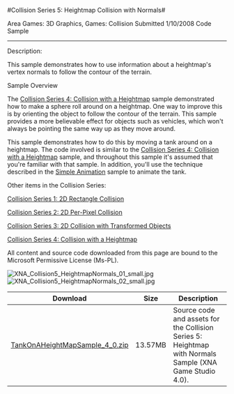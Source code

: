 #Collision Series 5: Heightmap Collision with Normals#

Area
Games: 3D Graphics, Games: Collision
Submitted
1/10/2008
Code Sample

---

Description:

This sample demonstrates how to use information about a heightmap's vertex normals to follow the contour of the terrain.

Sample Overview

The [Collision Series 4: Collision with a Heightmap](https://github.com/kniEngine/XNAGameStudio/tree/master/src/Collision-Series-4-Collision-with-a-Heightmap/) sample demonstrated how to make a sphere roll around on a heightmap. One way to improve this is by orienting the object to follow the contour of the terrain. This sample provides a more believable effect for objects such as vehicles, which won't always be pointing the same way up as they move around.

This sample demonstrates how to do this by moving a tank around on a heightmap. The code involved is similar to the [Collision Series 4: Collision with a Heightmap](https://github.com/kniEngine/XNAGameStudio/tree/master/src/Collision-Series-4-Collision-with-a-Heightmap/) sample, and throughout this sample it's assumed that you're familiar with that sample. In addition, you'll use the technique described in the [Simple Animation](https://github.com/kniEngine/XNAGameStudio/tree/master/src/Simple-Animation/) sample to animate the tank.

Other items in the Collision Series:

[Collision Series 1: 2D Rectangle Collision](https://github.com/kniEngine/XNAGameStudio/tree/master/src/Collision-Series-1-2D-Rectangle-Collision/)

[Collision Series 2: 2D Per-Pixel Collision](https://github.com/kniEngine/XNAGameStudio/tree/master/src/Collision-Series-2-2D-Per-Pixel-Collision/)

[Collision Series 3: 2D Collision with Transformed Objects](https://github.com/kniEngine/XNAGameStudio/tree/master/src/Collision-Series-3-2D-Collision-with-Transformed-Objects/)

[Collision Series 4: Collision with a Heightmap](https://github.com/kniEngine/XNAGameStudio/tree/master/src/Collision-Series-4-Collision-with-a-Heightmap/)



All content and source code downloaded from this page are bound to the Microsoft Permissive License (Ms-PL).


![XNA_Collision5_HeightmapNormals_01_small.jpg](https://github.com/kniEngine/XNAGameStudio/blob/master/Images/XNA_Collision5_HeightmapNormals_01_small.jpg)![XNA_Collision5_HeightmapNormals_02_small.jpg](https://github.com/kniEngine/XNAGameStudio/blob/master/Images/XNA_Collision5_HeightmapNormals_02_small.jpg)
	

Download | Size | Description
---|---|---|
[TankOnAHeightMapSample_4_0.zip](https://github.com/kniEngine/XNAGameStudio/blob/master/Samples/TankOnAHeightMapSample_4_0.zip?raw=true) | 13.57MB | Source code and assets for the Collision Series 5: Heightmap with Normals Sample (XNA Game Studio 4.0). 